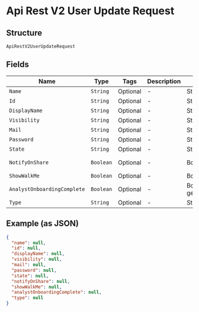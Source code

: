
# Api Rest V2 User Update Request

## Structure

`ApiRestV2UserUpdateRequest`

## Fields

| Name | Type | Tags | Description | Getter | Setter |
|  --- | --- | --- | --- | --- | --- |
| `Name` | `String` | Optional | - | String getName() | setName(String name) |
| `Id` | `String` | Optional | - | String getId() | setId(String id) |
| `DisplayName` | `String` | Optional | - | String getDisplayName() | setDisplayName(String displayName) |
| `Visibility` | `String` | Optional | - | String getVisibility() | setVisibility(String visibility) |
| `Mail` | `String` | Optional | - | String getMail() | setMail(String mail) |
| `Password` | `String` | Optional | - | String getPassword() | setPassword(String password) |
| `State` | `String` | Optional | - | String getState() | setState(String state) |
| `NotifyOnShare` | `Boolean` | Optional | - | Boolean getNotifyOnShare() | setNotifyOnShare(Boolean notifyOnShare) |
| `ShowWalkMe` | `Boolean` | Optional | - | Boolean getShowWalkMe() | setShowWalkMe(Boolean showWalkMe) |
| `AnalystOnboardingComplete` | `Boolean` | Optional | - | Boolean getAnalystOnboardingComplete() | setAnalystOnboardingComplete(Boolean analystOnboardingComplete) |
| `Type` | `String` | Optional | - | String getType() | setType(String type) |

## Example (as JSON)

```json
{
  "name": null,
  "id": null,
  "displayName": null,
  "visibility": null,
  "mail": null,
  "password": null,
  "state": null,
  "notifyOnShare": null,
  "showWalkMe": null,
  "analystOnboardingComplete": null,
  "type": null
}
```

